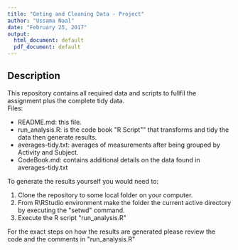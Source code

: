 ```yaml
---
title: "Geting and Cleaning Data - Project"
author: "Ussama Naal"
date: "February 25, 2017"
output:
  html_document: default
  pdf_document: default
---
```


## Description

This repository contains all required data and scripts to fullfil the assignment plus the complete tidy data.  
Files:  
* README.md: this file.  
* run_analysis.R: is the code book "R Script"" that transforms and tidy the data then generate results.  
* averages-tidy.txt: averages of measurements after being grouped by Activity and Subject.  
* CodeBook.md: contains additional details on the data found in averages-tidy.txt  

To generate the results yourself you would need to:  
1. Clone the repository to some local folder on your computer.  
2. From R\RStudio environment make the folder the current active directory by executing the "setwd" command.  
3. Execute the R script "run_analysis.R"  

For the exact steps on how the results are generated please review the code and the comments in "run_analysis.R"  
